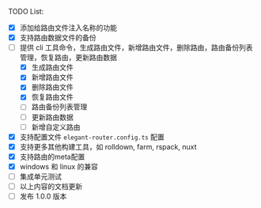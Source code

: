 TODO List:

- [x] 添加给路由文件注入名称的功能
- [x] 支持路由数据文件的备份
- [ ] 提供 cli 工具命令，生成路由文件，新增路由文件，删除路由，路由备份列表管理，恢复路由，更新路由数据
     - [x] 生成路由文件
     - [x] 新增路由文件
     - [x] 删除路由文件
     - [x] 恢复路由文件
     - [ ] 路由备份列表管理
     - [ ] 更新路由数据
     - [ ] 新增自定义路由
- [x] 支持配置文件 `elegant-router.config.ts` 配置
- [x] 支持更多其他构建工具，如 rolldown, farm, rspack, nuxt
- [x] 支持路由的meta配置
- [x] windows 和 linux 的兼容
- [ ] 集成单元测试
- [ ] 以上内容的文档更新
- [ ] 发布 1.0.0 版本